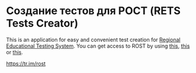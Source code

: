# Создание тестов для РОСТ (RETS Tests Creator)
This is an application for easy and convenient test creation for 
[Regional Educational Testing System](http://www.ir-tech.ru/?products=rost).
You can get access to ROST by using [this](http://www.ir-tech.ru/?products=netschool), 
[this](http://www.ir-tech.ru/?products=ais-setevoj-gorod-obrazovanie) or 
[this](http://www.ir-tech.ru/?products=ais-setevoj-region-obrazovanie).

https://tr.im/rost